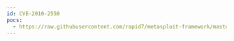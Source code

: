 ```yaml
---
id: CVE-2010-2550
pocs:
  - https://raw.githubusercontent.com/rapid7/metasploit-framework/master/modules/auxiliary/dos/windows/smb/ms10_054_queryfs_pool_overflow.rb
---
```

